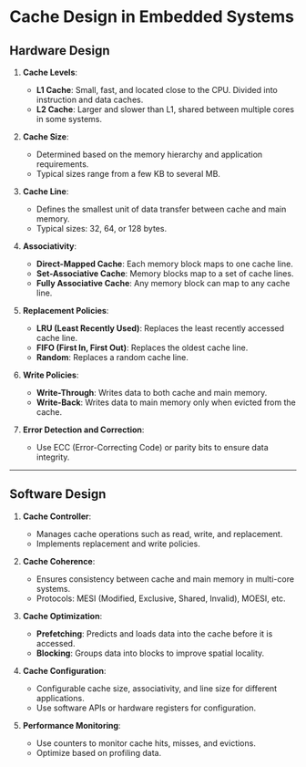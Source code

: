 # Cache Design in Embedded Systems

## Hardware Design

1. **Cache Levels**:
   - **L1 Cache**: Small, fast, and located close to the CPU. Divided into instruction and data caches.
   - **L2 Cache**: Larger and slower than L1, shared between multiple cores in some systems.

2. **Cache Size**:
   - Determined based on the memory hierarchy and application requirements.
   - Typical sizes range from a few KB to several MB.

3. **Cache Line**:
   - Defines the smallest unit of data transfer between cache and main memory.
   - Typical sizes: 32, 64, or 128 bytes.

4. **Associativity**:
   - **Direct-Mapped Cache**: Each memory block maps to one cache line.
   - **Set-Associative Cache**: Memory blocks map to a set of cache lines.
   - **Fully Associative Cache**: Any memory block can map to any cache line.

5. **Replacement Policies**:
   - **LRU (Least Recently Used)**: Replaces the least recently accessed cache line.
   - **FIFO (First In, First Out)**: Replaces the oldest cache line.
   - **Random**: Replaces a random cache line.

6. **Write Policies**:
   - **Write-Through**: Writes data to both cache and main memory.
   - **Write-Back**: Writes data to main memory only when evicted from the cache.

7. **Error Detection and Correction**:
   - Use ECC (Error-Correcting Code) or parity bits to ensure data integrity.

---

## Software Design

1. **Cache Controller**:
   - Manages cache operations such as read, write, and replacement.
   - Implements replacement and write policies.

2. **Cache Coherence**:
   - Ensures consistency between cache and main memory in multi-core systems.
   - Protocols: MESI (Modified, Exclusive, Shared, Invalid), MOESI, etc.

3. **Cache Optimization**:
   - **Prefetching**: Predicts and loads data into the cache before it is accessed.
   - **Blocking**: Groups data into blocks to improve spatial locality.

4. **Cache Configuration**:
   - Configurable cache size, associativity, and line size for different applications.
   - Use software APIs or hardware registers for configuration.

5. **Performance Monitoring**:
   - Use counters to monitor cache hits, misses, and evictions.
   - Optimize based on profiling data.
